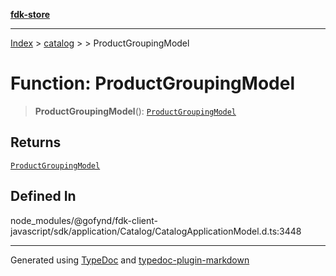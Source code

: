 [**fdk-store**](../../../README.md)
***

[Index](../../../API.md) > [catalog](../../README.md) > [<internal>](../README.md) > ProductGroupingModel

# Function: ProductGroupingModel

> **ProductGroupingModel**(): [`ProductGroupingModel`](../type-aliases/type-alias.ProductGroupingModel.md)

## Returns

[`ProductGroupingModel`](../type-aliases/type-alias.ProductGroupingModel.md)

## Defined In

node\_modules/@gofynd/fdk-client-javascript/sdk/application/Catalog/CatalogApplicationModel.d.ts:3448

***
Generated using [TypeDoc](https://typedoc.org/) and [typedoc-plugin-markdown](https://www.npmjs.com/package/typedoc-plugin-markdown)
